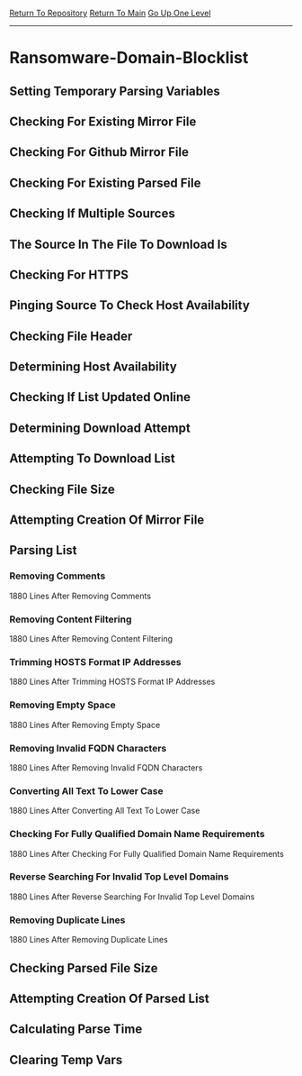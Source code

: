 [Return To Repository](https://github.com/deathbybandaid/piholeparser/)
[Return To Main](https://github.com/deathbybandaid/piholeparser/blob/master/RecentRunLogs/Mainlog.md)
[Go Up One Level](https://github.com/deathbybandaid/piholeparser/blob/master/RecentRunLogs/TopLevelScripts/30-Processing-Blacklists.md)
____________________________________
# Ransomware-Domain-Blocklist
## Setting Temporary Parsing Variables
## Checking For Existing Mirror File
## Checking For Github Mirror File
## Checking For Existing Parsed File
## Checking If Multiple Sources
## The Source In The File To Download Is
## Checking For HTTPS
## Pinging Source To Check Host Availability
## Checking File Header
## Determining Host Availability
## Checking If List Updated Online
## Determining Download Attempt
## Attempting To Download List
## Checking File Size
## Attempting Creation Of Mirror File
## Parsing List
### Removing Comments
1880 Lines After Removing Comments
### Removing Content Filtering
1880 Lines After Removing Content Filtering
### Trimming HOSTS Format IP Addresses
1880 Lines After Trimming HOSTS Format IP Addresses
### Removing Empty Space
1880 Lines After Removing Empty Space
### Removing Invalid FQDN Characters
1880 Lines After Removing Invalid FQDN Characters
### Converting All Text To Lower Case
1880 Lines After Converting All Text To Lower Case
### Checking For Fully Qualified Domain Name Requirements
1880 Lines After Checking For Fully Qualified Domain Name Requirements
### Reverse Searching For Invalid Top Level Domains
1880 Lines After Reverse Searching For Invalid Top Level Domains
### Removing Duplicate Lines
1880 Lines After Removing Duplicate Lines
## Checking Parsed File Size
## Attempting Creation Of Parsed List
## Calculating Parse Time
## Clearing Temp Vars
